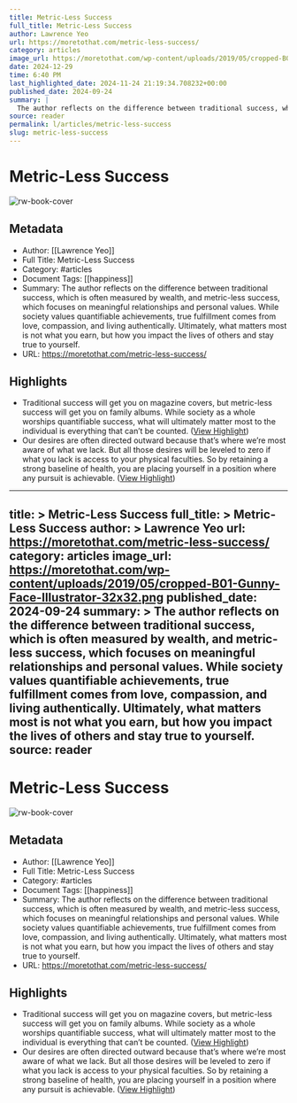 ```yaml
---
title: Metric-Less Success
full_title: Metric-Less Success
author: Lawrence Yeo
url: https://moretothat.com/metric-less-success/
category: articles
image_url: https://moretothat.com/wp-content/uploads/2019/05/cropped-B01-Gunny-Face-Illustrator-32x32.png
date: 2024-12-29
time: 6:40 PM
last_highlighted_date: 2024-11-24 21:19:34.708232+00:00
published_date: 2024-09-24
summary: |
  The author reflects on the difference between traditional success, which is often measured by wealth, and metric-less success, which focuses on meaningful relationships and personal values. While society values quantifiable achievements, true fulfillment comes from love, compassion, and living authentically. Ultimately, what matters most is not what you earn, but how you impact the lives of others and stay true to yourself.
source: reader
permalink: l/articles/metric-less-success
slug: metric-less-success
---
```

# Metric-Less Success

![rw-book-cover](https://moretothat.com/wp-content/uploads/2019/05/cropped-B01-Gunny-Face-Illustrator-32x32.png)

## Metadata
- Author: [[Lawrence Yeo]]
- Full Title: Metric-Less Success
- Category: #articles
- Document Tags: [[happiness]] 
- Summary: The author reflects on the difference between traditional success, which is often measured by wealth, and metric-less success, which focuses on meaningful relationships and personal values. While society values quantifiable achievements, true fulfillment comes from love, compassion, and living authentically. Ultimately, what matters most is not what you earn, but how you impact the lives of others and stay true to yourself.
- URL: https://moretothat.com/metric-less-success/

## Highlights
- Traditional success will get you on magazine covers, but metric-less success will get you on family albums. While society as a whole worships quantifiable success, what will ultimately matter most to the individual is everything that can’t be counted. ([View Highlight](https://read.readwise.io/read/01jdg0mg552tz3sx7xyzgcgeba))
- Our desires are often directed outward because that’s where we’re most aware of what we lack. But all those desires will be leveled to zero if what you lack is access to your physical faculties. So by retaining a strong baseline of health, you are placing yourself in a position where any pursuit is achievable. ([View Highlight](https://read.readwise.io/read/01jdg0pktd52xz5dpey01cxc8c))


---
title: >
  Metric-Less Success
full_title: >
  Metric-Less Success
author: >
  Lawrence Yeo
url: https://moretothat.com/metric-less-success/
category: articles
image_url: https://moretothat.com/wp-content/uploads/2019/05/cropped-B01-Gunny-Face-Illustrator-32x32.png
published_date: 2024-09-24
summary: >
  The author reflects on the difference between traditional success, which is often measured by wealth, and metric-less success, which focuses on meaningful relationships and personal values. While society values quantifiable achievements, true fulfillment comes from love, compassion, and living authentically. Ultimately, what matters most is not what you earn, but how you impact the lives of others and stay true to yourself.
source: reader
---
# Metric-Less Success

![rw-book-cover](https://moretothat.com/wp-content/uploads/2019/05/cropped-B01-Gunny-Face-Illustrator-32x32.png)

## Metadata
- Author: [[Lawrence Yeo]]
- Full Title: Metric-Less Success
- Category: #articles
- Document Tags: [[happiness]] 
- Summary: The author reflects on the difference between traditional success, which is often measured by wealth, and metric-less success, which focuses on meaningful relationships and personal values. While society values quantifiable achievements, true fulfillment comes from love, compassion, and living authentically. Ultimately, what matters most is not what you earn, but how you impact the lives of others and stay true to yourself.
- URL: https://moretothat.com/metric-less-success/

## Highlights
- Traditional success will get you on magazine covers, but metric-less success will get you on family albums. While society as a whole worships quantifiable success, what will ultimately matter most to the individual is everything that can’t be counted. ([View Highlight](https://read.readwise.io/read/01jdg0mg552tz3sx7xyzgcgeba))
- Our desires are often directed outward because that’s where we’re most aware of what we lack. But all those desires will be leveled to zero if what you lack is access to your physical faculties. So by retaining a strong baseline of health, you are placing yourself in a position where any pursuit is achievable. ([View Highlight](https://read.readwise.io/read/01jdg0pktd52xz5dpey01cxc8c))


